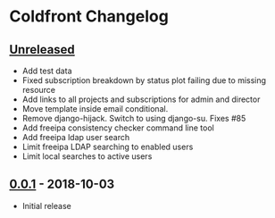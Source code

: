 # Coldfront Changelog

## [Unreleased]
- Add test data
- Fixed subscription breakdown by status plot failing due to missing resource
- Add links to all projects and subscriptions for admin and director 
- Move template inside email conditional.
- Remove django-hijack. Switch to using django-su. Fixes #85
- Add freeipa consistency checker command line tool
- Add freeipa ldap user search
- Limit freeipa LDAP searching to enabled users
- Limit local searches to active users

## [0.0.1] - 2018-10-03
- Initial release

[Unreleased]: https://github.com/ubccr/coldfront/compare/v0.0.1...HEAD
[0.0.1]: https://github.com/ubccr/coldfront/releases/tag/v0.0.1
